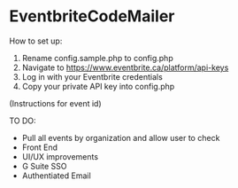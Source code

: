 # EventbriteCodeMailer

How to set up:
1. Rename config.sample.php to config.php
1. Navigate to https://www.eventbrite.ca/platform/api-keys
1. Log in with your Eventbrite credentials
1. Copy your private API key into config.php

(Instructions for event id)

TO DO:
* Pull all events by organization and allow user to check
* Front End
* UI/UX improvements
* G Suite SSO
* Authentiated Email